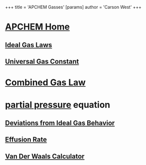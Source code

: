 +++
 title = 'APCHEM Gasses'
[params]
	author = 'Carson West'
+++
# [APCHEM Home](./../apchem-home/)

## [Ideal Gas Laws](./../ideal-gas-laws/)
## [Universal Gas Constant](./../universal-gas-constant/)
# [Combined Gas Law](./../combined-gas-law/)
# [partial pressure](./../partial-pressure/) equation

## [Deviations from Ideal Gas Behavior](./../deviations-from-ideal-gas-behavior/)
## [Effusion Rate](./../effusion-rate/)

## [Van Der Waals Calculator](https://www.desmos.com/calculator/dfwqngruiv)